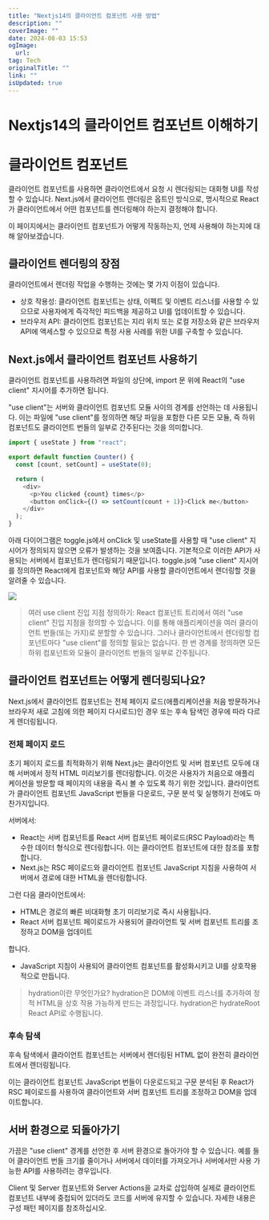 ```yaml
---
title: "Nextjs14의 클라이언트 컴포넌트 사용 방법"
description: ""
coverImage: ""
date: 2024-08-03 15:53
ogImage: 
  url: 
tag: Tech
originalTitle: ""
link: ""
isUpdated: true
---
```






# Nextjs14의 클라이언트 컴포넌트 이해하기

# 클라이언트 컴포넌트

클라이언트 컴포넌트를 사용하면 클라이언트에서 요청 시 렌더링되는 대화형 UI를 작성할 수 있습니다. Next.js에서 클라이언트 렌더링은 옵트인 방식으로, 명시적으로 React가 클라이언트에서 어떤 컴포넌트를 렌더링해야 하는지 결정해야 합니다.

이 페이지에서는 클라이언트 컴포넌트가 어떻게 작동하는지, 언제 사용해야 하는지에 대해 알아보겠습니다.

## 클라이언트 렌더링의 장점

클라이언트에서 렌더링 작업을 수행하는 것에는 몇 가지 이점이 있습니다.

- 상호 작용성: 클라이언트 컴포넌트는 상태, 이펙트 및 이벤트 리스너를 사용할 수 있으므로 사용자에게 즉각적인 피드백을 제공하고 UI를 업데이트할 수 있습니다.
- 브라우저 API: 클라이언트 컴포넌트는 지리 위치 또는 로컬 저장소와 같은 브라우저 API에 액세스할 수 있으므로 특정 사용 사례를 위한 UI를 구축할 수 있습니다.

<div class="content-ad"></div>

## Next.js에서 클라이언트 컴포넌트 사용하기

클라이언트 컴포넌트를 사용하려면 파일의 상단에, import 문 위에 React의 "use client" 지시어를 추가하면 됩니다.

"use client"는 서버와 클라이언트 컴포넌트 모듈 사이의 경계를 선언하는 데 사용됩니다. 이는 파일에 "use client"를 정의하면 해당 파일을 포함한 다른 모든 모듈, 즉 하위 컴포넌트도 클라이언트 번들의 일부로 간주된다는 것을 의미합니다.

```typescript
import { useState } from "react";

export default function Counter() {
  const [count, setCount] = useState(0);

  return (
    <div>
      <p>You clicked {count} times</p>
      <button onClick={() => setCount(count + 1)}>Click me</button>
    </div>
  );
}
```

아래 다이어그램은 toggle.js에서 onClick 및 useState를 사용할 때 "use client" 지시어가 정의되지 않으면 오류가 발생하는 것을 보여줍니다. 기본적으로 이러한 API가 사용되는 서버에서 컴포넌트가 렌더링되기 때문입니다. toggle.js에 "use client" 지시어를 정의하면 React에게 컴포넌트와 해당 API를 사용할 클라이언트에서 렌더링할 것을 알려줄 수 있습니다.

<img src="/assets/img/Client-Components_0.png" />

> 여러 use client 진입 지점 정의하기:
> React 컴포넌트 트리에서 여러 "use client" 진입 지점을 정의할 수 있습니다. 이를 통해 애플리케이션을 여러 클라이언트 번들(또는 가지)로 분할할 수 있습니다. 그러나 클라이언트에서 렌더링할 컴포넌트마다 "use client"를 정의할 필요는 없습니다. 한 번 경계를 정의하면 모든 하위 컴포넌트와 모듈이 클라이언트 번들의 일부로 간주됩니다.

## 클라이언트 컴포넌트는 어떻게 렌더링되나요?

Next.js에서 클라이언트 컴포넌트는 전체 페이지 로드(애플리케이션을 처음 방문하거나 브라우저 새로 고침에 의한 페이지 다시로드)인 경우 또는 후속 탐색인 경우에 따라 다르게 렌더링됩니다.

### 전체 페이지 로드

초기 페이지 로드를 최적화하기 위해 Next.js는 클라이언트 및 서버 컴포넌트 모두에 대해 서버에서 정적 HTML 미리보기를 렌더링합니다. 이것은 사용자가 처음으로 애플리케이션을 방문할 때 페이지의 내용을 즉시 볼 수 있도록 하기 위한 것입니다. 클라이언트가 클라이언트 컴포넌트 JavaScript 번들을 다운로드, 구문 분석 및 실행하기 전에도 마찬가지입니다.

<div class="content-ad"></div>

서버에서:

- React는 서버 컴포넌트를 React 서버 컴포넌트 페이로드(RSC Payload)라는 특수한 데이터 형식으로 렌더링합니다. 이는 클라이언트 컴포넌트에 대한 참조를 포함합니다.
- Next.js는 RSC 페이로드와 클라이언트 컴포넌트 JavaScript 지침을 사용하여 서버에서 경로에 대한 HTML을 렌더링합니다.

그런 다음 클라이언트에서:

- HTML은 경로의 빠른 비대화형 초기 미리보기로 즉시 사용됩니다.
- React 서버 컴포넌트 페이로드가 사용되어 클라이언트 및 서버 컴포넌트 트리를 조정하고 DOM을 업데이트

합니다.

- JavaScript 지침이 사용되어 클라이언트 컴포넌트를 활성화시키고 UI를 상호작용적으로 만듭니다.

> hydration이란 무엇인가요?
> hydration은 DOM에 이벤트 리스너를 추가하여 정적 HTML을 상호 작용 가능하게 만드는 과정입니다. hydration은 hydrateRoot React API로 수행됩니다.

### 후속 탐색

후속 탐색에서 클라이언트 컴포넌트는 서버에서 렌더링된 HTML 없이 완전히 클라이언트에서 렌더링됩니다.

이는 클라이언트 컴포넌트 JavaScript 번들이 다운로드되고 구문 분석된 후 React가 RSC 페이로드를 사용하여 클라이언트와 서버 컴포넌트 트리를 조정하고 DOM을 업데이트합니다.

## 서버 환경으로 되돌아가기

가끔은 "use client" 경계를 선언한 후 서버 환경으로 돌아가야 할 수 있습니다. 예를 들어 클라이언트 번들 크기를 줄이거나 서버에서 데이터를 가져오거나 서버에서만 사용 가능한 API를 사용하려는 경우입니다.

Client 및 Server 컴포넌트와 Server Actions을 교차로 삽입하여 실제로 클라이언트 컴포넌트 내부에 중첩되어 있더라도 코드를 서버에 유지할 수 있습니다. 자세한 내용은 구성 패턴 페이지를 참조하십시오.
